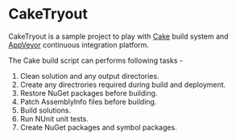 # CakeTryout

CakeTryout is a sample project to play with [Cake](https://github.com/cake-build/cake) build system and [AppVeyor](http://www.appveyor.com/) continuous integration platform.

The Cake build script can performs following tasks - 
 1. Clean solution and any output directories.
 2. Create any directrories required during build and deployment.
 3. Restore NuGet packages before building.
 4. Patch AssemblyInfo files before building.
 5. Build solutions.
 6. Run NUnit unit tests.
 7. Create NuGet packages and symbol packages.